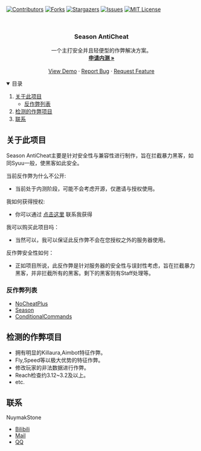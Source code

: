 [![Contributors][contributors-shield]][contributors-url]
[![Forks][forks-shield]][forks-url]
[![Stargazers][stars-shield]][stars-url]
[![Issues][issues-shield]][issues-url]
[![MIT License][license-shield]][license-url]



<!-- PROJECT LOGO -->
<br />
<p align="center">
  <a href="https://github.com/NuymakStone/Season-AntiCheat">
  </a>

<h3 align="center">Season AntiCheat</h3>

  <p align="center">
    一个主打安全并且轻便型的作弊解决方案。
    <br />
    <a href="http://wpa.qq.com/msgrd?v=3&uin=1006800345&site=qq&menu=yes"><strong>申请内测 »</strong></a>
    <br />
    <br />
    <a href="https://github.com/NuymakStone/Season-AntiCheat">View Demo</a>
    ·
    <a href="https://github.com/NuymakStone/Season-AntiCheat/issues">Report Bug</a>
    ·
    <a href="https://github.com/NuymakStone/Season-AntiCheat/issues">Request Feature</a>
  </p>



<!-- TABLE OF CONTENTS -->
<details open="open">
  <summary>目录</summary>
  <ol>
    <li>
      <a href="#关于此项目">关于此项目</a>
      <ul>
        <li><a href="#反作弊列表">反作弊列表</a></li>
      </ul>
    </li>
    <li>
      <a href="#检测的作弊项目">检测的作弊项目</a>
    </li>
    <li><a href="#联系">联系</a></li>
  </ol>
</details>



<!-- ABOUT THE PROJECT -->
## 关于此项目

Season AntiCheat主要是针对安全性与兼容性进行制作，旨在拦截暴力黑客，如同Syuu一般，使黑客如此安全。

当前反作弊为什么不公开:
* 当前处于内测阶段，可能不会考虑开源，仅邀请与授权使用。 

我如何获得授权:
* 你可以通过 [点击这里](http://wpa.qq.com/msgrd?v=3&uin=1006800345&site=qq&menu=yes) 联系我获得

我可以购买此项目吗：
* 当然可以，我可以保证此反作弊不会在您授权之外的服务器使用。

反作弊安全性如何：
* 正如项目所说，此反作弊是针对服务器的安全性与误封性考虑，旨在拦截暴力黑客，并非拦截所有的黑客。剩下的黑客则有Staff处理等。

### 反作弊列表

* [NoCheatPlus](https://github.com/Updated-NoCheatPlus/NoCheatPlus)
* [Season](https://github.com/NuymakStone/Season-AntiCheat)
* [ConditionalCommands](https://github.com/konsolas/ConditionalCommands)



<!-- 检测的作弊项目 -->
## 检测的作弊项目

* 拥有明显的Killaura,Aimbot特征作弊。
* Fly,Speed等以极大优势的特征作弊。
* 修改玩家的非法数据进行作弊。
* Reach检查约3.12~3.2及以上。
* etc.

<!-- CONTACT -->
## 联系

NuymakStone 
- [Bilibili](https://space.bilibili.com/285435837)
- [Mail](1006800345@qq.com)
- [QQ](http://wpa.qq.com/msgrd?v=3&uin=1006800345&site=qq&menu=yes)

<!-- MARKDOWN LINKS & IMAGES -->
<!-- https://www.markdownguide.org/basic-syntax/#reference-style-links -->
[contributors-shield]: https://img.shields.io/github/contributors/NuymakStone/Season-AntiCheat.svg?style=for-the-badge
[contributors-url]: https://github.com/NuymakStone/Season-AntiCheat/graphs/contributors
[forks-shield]: https://img.shields.io/github/forks/NuymakStone/Season-AntiCheat.svg?style=for-the-badge
[forks-url]: https://github.com/NuymakStone/Season-AntiCheat/network/members
[stars-shield]: https://img.shields.io/github/stars/NuymakStone/Season-AntiCheat.svg?style=for-the-badge
[stars-url]: https://github.com/NuymakStone/Season-AntiCheat/stargazers
[issues-shield]: https://img.shields.io/github/issues/NuymakStone/Season-AntiCheat.svg?style=for-the-badge
[issues-url]: https://github.com/NuymakStone/Season-AntiCheat/issues
[license-shield]: https://img.shields.io/github/license/NuymakStone/Season-AntiCheat.svg?style=for-the-badge
[license-url]: https://github.com/NuymakStone/Season-AntiCheat/blob/master/LICENSE.txt
[linkedin-shield]: https://img.shields.io/badge/-LinkedIn-black.svg?style=for-the-badge&logo=linkedin&colorB=555
[linkedin-url]: https://linkedin.com/in/othneildrew
[product-screenshot]: images/screenshot.png
